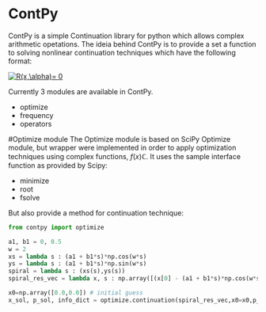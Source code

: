 # ContPy
ContPy is a simple Continuation library for python which allows complex arithmetic opetations.
The ideia behind ContPy is to provide a set a function to solving nonlinear continuation techniques which have the following format:

<a href="https://www.codecogs.com/eqnedit.php?latex=R(x,\alpha)=&space;0" target="_blank"><img src="https://latex.codecogs.com/gif.latex?R(x,\alpha)=&space;0" title="R(x,\alpha)= 0" /></a>

Currently 3 modules are available in ContPy.
- optimize
- frequency
- operators

#Optimize module
The Optimize module is based on SciPy Optimize module, but wrapper were implemented in order 
to apply optimization techniques using complex functions, $f(x) \mathbb{C}$.
It uses the sample interface function as provided by Scipy:
- minimize
- root
- fsolve

But also provide a method for continuation technique:

``` python
from contpy import optimize 

a1, b1 = 0, 0.5
w = 2
xs = lambda s : (a1 + b1*s)*np.cos(w*s)
ys = lambda s : (a1 + b1*s)*np.sin(w*s)               
spiral = lambda s : (xs(s),ys(s)) 
spiral_res_vec = lambda x, s : np.array([(x[0] - (a1 + b1*s)*np.cos(w*s)), (x[1] - (a1 + b1*s)*np.sin(w*s))]) 

x0=np.array([0.0,0.0]) # initial guess
x_sol, p_sol, info_dict = optimize.continuation(spiral_res_vec,x0=x0,p_range=(-10.0,10.0),p0=0.0,max_dp=0.1,step=0.1,max_int=500)

```


